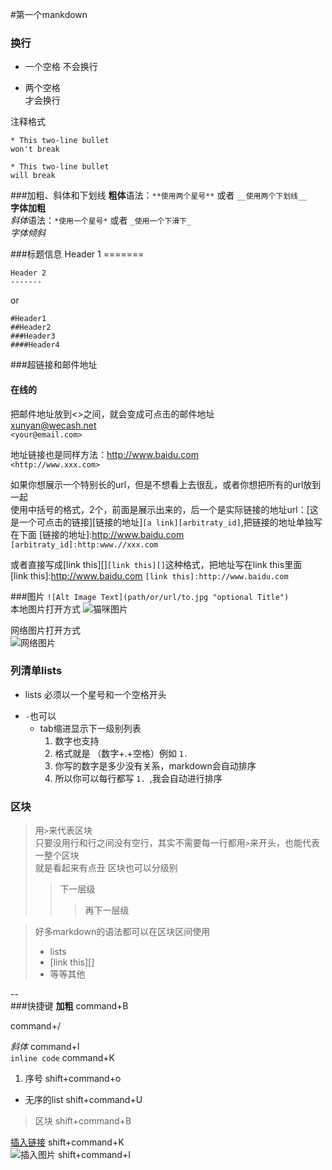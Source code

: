 #第一个mankdown
### 换行
* 一个空格 
不会换行  

* 两个空格  
才会换行  

注释格式  

```
* This two-line bullet 
won't break

* This two-line bullet  
will break
```
###加粗、斜体和下划线
**粗体**语法：`**使用两个星号**` 或者 `__使用两个下划线__`  
__字体加粗__  
*斜体*语法：`*使用一个星号*` 或者 `_使用一个下滑下_`  
_字体倾斜_  

###标题信息
	Header 1
	=======
	
	Header 2
	-------
	
or  

	#Header1
	##Header2
	###Header3
	####Header4

###超链接和邮件地址
#### 在线的
把邮件地址放到<>之间，就会变成可点击的邮件地址   
<xunyan@wecash.net>  
`<your@email.com>`  

地址链接也是同样方法：<http://www.baidu.com>  
`<http://www.xxx.com>`  

如果你想展示一个特别长的url，但是不想看上去很乱，或者你想把所有的url放到一起  
使用中括号的格式，2个，前面是展示出来的，后一个是实际链接的地址url：[这是一个可点击的链接][链接的地址]`[a link][arbitraty_id]`,把链接的地址单独写在下面 
[链接的地址]:http://www.baidu.com  
`[arbitraty_id]:http:www.//xxx.com`  
  
或者直接写成[link this][]`[link this][]`这种格式，把地址写在link this里面  
[link this]:http://www.baidu.com
`[link this]:http://www.baidu.com`  

###图片
`![Alt Image Text](path/or/url/to.jpg "optional Title")`  
本地图片打开方式 
![猫咪图片](/Users/xunyan/Desktop/1.jpeg)  

网络图片打开方式  
![网络图片](http://b.hiphotos.baidu.com/zhidao/wh%3D450%2C600/sign=4b0a4e1f7b8da9774e7a8e2f8561d42f/c83d70cf3bc79f3df946691cb2a1cd11728b2972.jpg)  

### 列清单lists
* lists 必须以一个星号和一个空格开头
- `-`也可以
	* tab缩进显示下一级别列表
		1. 数字也支持
		2. 格式就是 （数字+.+空格）例如 `1. `
		42. 你写的数字是多少没有关系，markdown会自动排序
		1. 所以你可以每行都写 `1. `,我会自动进行排序

### 区块
> 用`>`来代表区块  
只要没用行和行之间没有空行，其实不需要每一行都用`>`来开头，也能代表一整个区块  
> 就是看起来有点丑
> 区块也可以分级别
> > 下一层级
> > > 再下一层级  

> 好多markdown的语法都可以在区块区间使用  
> * lists  
> * [link this][]  
> * 等等其他

--  
###快捷键
**加粗**  command+B   
<!--注释--> command+/   
*斜体*  command+I   
`inline code` command+K  
1. 序号  shift+command+o  
* 无序的list shift+command+U  
> 区块 shift+command+B  

[插入链接]()  shift+command+K  
![插入图片]()  shift+command+I
